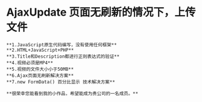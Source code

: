 # AjaxUpdate 页面无刷新的情况下，上传文件
    **1.JavaScript原生代码编写，没有使用任何框架** 
    **2.HTML+JavaScript+PHP** 
    **3.Title和Description都进行正则表达式的验证** 
    **4.视频必须是MP4** 
    **5.视频的文件大小小于50MB** 
    **6.Ajax页面无刷新解决方案** 
    **7.new FormData() 百分比显示 技术解决方案** 

    **很荣幸您能看到我的小作品，希望能成为贵公司的一名成员。** 
